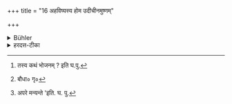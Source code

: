 +++
title = "16 अहविष्यस्य होम उदीचीनमुष्णम्"

+++

<details><summary>Bühler</summary>

16. If (he is obliged to offer) a burnt-offering of food unfit for that purpose, he shall take hot ashes from the northern part of his fire and offer the food in that. That oblation is no oblation in the fire.
</details>

<details><summary>हरदत्त-टीका</summary>

## सूत्रम्
अहविष्यस्य होम उदीचीनमुष्णं भस्माऽपोह्य तस्मिञ्जुहुयात्तद्धुतमहुतं चाग्नौ भवति ॥ १६ ॥  
### प्रस्तावः
अथ यस्यैवंविधमेव भोज्यमुपस्थितं [^५]तस्य कथं होमः ? तत्राह —  
### टिप्पनी
औपासनात् पचनाद्वा ऽग्नेरुदीचीनमुष्णं भस्माऽपोह्य तस्मिन् भस्मनि जुहुयात् वैश्वदेवमन्त्रैः । एषोऽहविष्यस्य होमः। तदेवं क्रियमाणं हुतं च भवति हवनार्थनिर्वृत्तेः । अहुतं चाऽग्नौ भवति । भस्ममात्रत्वादिति । अत्र बोधायनः —  
[^६]अथ यद्येतदेवान्नं स्यादुत्तरतो भस्ममिश्रानङ्गारान्निरूह्य तेषु जुहुयादिति ।  
[^७]अपर आह-यान्यहविष्याणि व्यञ्जनान्यहरहर्भोज्यानि तेषामेष संस्कारस्सकृच्च होमोऽमन्त्रक इति ॥ १६ ॥   


[^५]: तस्य कथं भोजनम् ? इति घ.पु.  

[^६]: बौधा० गृ०  

[^७]: अपरे मन्यन्ते 'इति. घ. पु.
</details>
